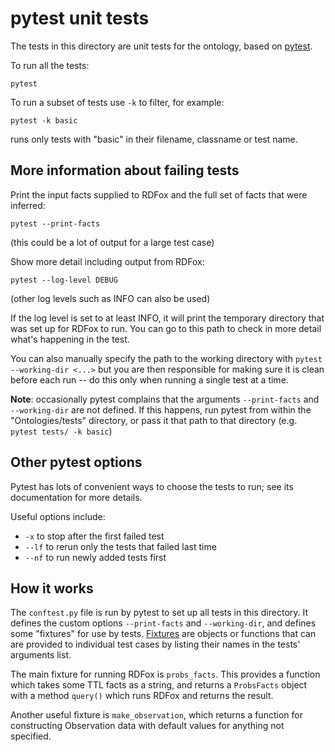 # pytest unit tests

The tests in this directory are unit tests for the ontology, based on [pytest](https://docs.pytest.org/en/stable/).

To run all the tests:

``` shell
pytest
```

To run a subset of tests use `-k` to filter, for example:
``` shell
pytest -k basic
```
runs only tests with "basic" in their filename, classname or test name.

## More information about failing tests

Print the input facts supplied to RDFox and the full set of facts that were inferred:
``` shell
pytest --print-facts
```
(this could be a lot of output for a large test case)

Show more detail including output from RDFox:
``` shell
pytest --log-level DEBUG
```
(other log levels such as INFO can also be used)

If the log level is set to at least INFO, it will print the temporary directory that was set up for RDFox to run. You can go to this path to check in more detail what's happening in the test.

You can also manually specify the path to the working directory with `pytest --working-dir <...>` but you are then responsible for making sure it is clean before each run -- do this only when running a single test at a time.

**Note**: occasionally pytest complains that the arguments `--print-facts` and `--working-dir` are not defined. If this happens, run pytest from within the "Ontologies/tests" directory, or pass it that path to that directory (e.g. `pytest tests/ -k basic`) 

## Other pytest options

Pytest has lots of convenient ways to choose the tests to run; see its documentation for more details.

Useful options include:
- `-x` to stop after the first failed test
- `--lf` to rerun only the tests that failed last time
- `--nf` to run newly added tests first

## How it works

The `conftest.py` file is run by pytest to set up all tests in this directory. It defines the custom options `--print-facts` and `--working-dir`, and defines some "fixtures" for use by tests. [Fixtures](https://docs.pytest.org/en/stable/fixture.html) are objects or functions that can are provided to individual test cases by listing their names in the tests' arguments list.

The main fixture for running RDFox is `probs_facts`. This provides a function which takes some TTL facts as a string, and returns a `ProbsFacts` object with a method `query()` which runs RDFox and returns the result. 

Another useful fixture is `make_observation`, which returns a function for constructing Observation data with default values for anything not specified.
